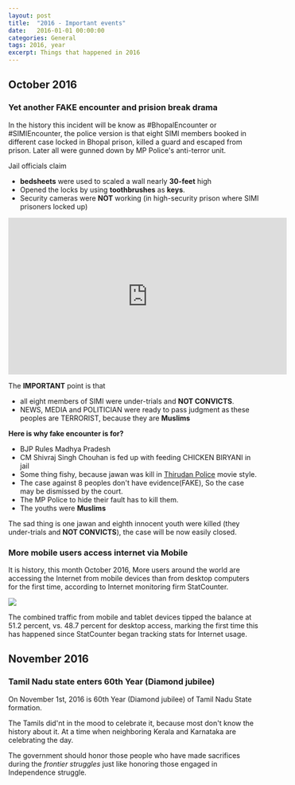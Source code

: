 ```yaml
---
layout: post
title:  "2016 - Important events"
date:   2016-01-01 00:00:00
categories: General
tags: 2016, year
excerpt: Things that happened in 2016
---
```


## October 2016

### Yet another FAKE encounter and prision break drama

In the history this incident will be know as #BhopalEncounter or #SIMIEncounter, the police version is that eight SIMI members booked in different case locked in Bhopal prison, killed a guard and escaped from prison. Later all were gunned down by MP Police's anti-terror unit.

Jail officials claim

* **bedsheets** were used to scaled a wall nearly **30-feet** high
* Opened the locks by using **toothbrushes** as **keys**.
* Security cameras were **NOT** working (in high-security prison where SIMI prisoners locked up)

<iframe width="560" height="315" src="https://www.youtube.com/embed/vp-DcgUpejI" frameborder="0" allowfullscreen></iframe>

The **IMPORTANT** point is that
* all eight members of SIMI were under-trials and **NOT CONVICTS**.
* NEWS,  MEDIA and POLITICIAN were ready to pass judgment as these peoples are TERRORIST, because they are **Muslims**

**Here is why fake encounter is for?**

* BJP Rules Madhya Pradesh
* CM Shivraj Singh Chouhan is fed up with feeding CHICKEN BIRYANI in jail
* Some thing fishy, because jawan was kill in [Thirudan Police](https://en.wikipedia.org/wiki/Thirudan_Police) movie style.
* The case against 8 peoples don't have evidence(FAKE), So the case may be dismissed by the court.
* The MP Police to hide their fault has to kill them.
* The youths were **Muslims**

The sad thing is one jawan and eighth innocent youth were killed (they under-trials and **NOT CONVICTS**), the case will be now easily closed.

### More mobile users access internet via Mobile

It is history, this month October 2016, More users around the world are accessing the Internet from mobile devices than from desktop computers for the first time, according to Internet monitoring firm StatCounter.

![](https://tctechcrunch2011.files.wordpress.com/2016/11/internet_usage_2009_2016_ww.png)

The combined traffic from mobile and tablet devices tipped the balance at 51.2 percent, vs. 48.7 percent for desktop access, marking the first time this has happened since StatCounter began tracking stats for Internet usage.

## November 2016

### Tamil Nadu state enters 60th Year (Diamond jubilee)

On November 1st, 2016 is 60th Year (Diamond jubilee) of Tamil Nadu State formation.

The Tamils did'nt in the mood to celebrate it, because most don't know the history about it. At a time when neighboring Kerala and Karnataka are celebrating the day.

The government should honor those people who have made sacrifices during the *frontier struggles* just like honoring those engaged in Independence struggle.
